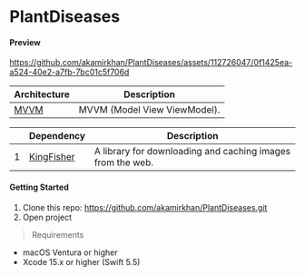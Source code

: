 # PlantDiseases

#### Preview

https://github.com/akamirkhan/PlantDiseases/assets/112726047/0f1425ea-a524-40e2-a7fb-7bc01c5f706d

|Architecture|Description|
|-|-|
|[MVVM]()|MVVM (Model View ViewModel).|

||Dependency|Description|
|-|-|-|
|1|[KingFisher](https://github.com/onevcat/Kingfisher)|A library for downloading and caching images from the web.|

#### Getting Started
1. Clone this repo: 
 https://github.com/akamirkhan/PlantDiseases.git 
2. Open project

> Requirements
- macOS Ventura or higher
- Xcode 15.x or higher (Swift 5.5)
